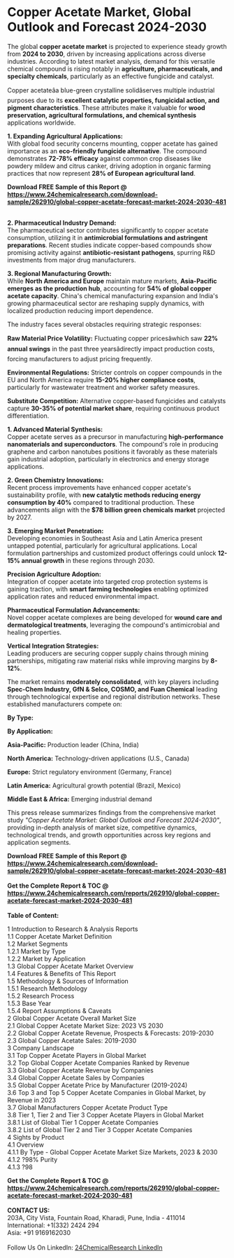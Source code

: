 <h1>Copper Acetate Market, Global Outlook and Forecast 2024-2030</h1><p>The global <strong>copper acetate market</strong> is projected to experience steady growth from <strong>2024 to 2030</strong>, driven by increasing applications across diverse industries. According to latest market analysis, demand for this versatile chemical compound is rising notably in <strong>agriculture, pharmaceuticals, and specialty chemicals</strong>, particularly as an effective fungicide and catalyst.</p><p>Copper acetateâa blue-green crystalline solidâserves multiple industrial purposes due to its <strong>excellent catalytic properties, fungicidal action, and pigment characteristics</strong>. These attributes make it valuable for <strong>wood preservation, agricultural formulations, and chemical synthesis</strong> applications worldwide.</p><p><strong>1. Expanding Agricultural Applications:</strong><br>
With global food security concerns mounting, copper acetate has gained importance as an <strong>eco-friendly fungicide alternative</strong>. The compound demonstrates <strong>72-78% efficacy</strong> against common crop diseases like powdery mildew and citrus canker, driving adoption in organic farming practices that now represent <strong>28% of European agricultural land</strong>.</p><div><b>Download FREE Sample of this Report @ 
            <a href="https://www.24chemicalresearch.com/download-sample/262910/global-copper-acetate-forecast-market-2024-2030-481">
            https://www.24chemicalresearch.com/download-sample/262910/global-copper-acetate-forecast-market-2024-2030-481</a></b></div><br><p><strong>2. Pharmaceutical Industry Demand:</strong><br>
The pharmaceutical sector contributes significantly to copper acetate consumption, utilizing it in <strong>antimicrobial formulations and astringent preparations</strong>. Recent studies indicate copper-based compounds show promising activity against <strong>antibiotic-resistant pathogens</strong>, spurring R&amp;D investments from major drug manufacturers.</p><p><strong>3. Regional Manufacturing Growth:</strong><br>
While <strong>North America and Europe</strong> maintain mature markets, <strong>Asia-Pacific emerges as the production hub</strong>, accounting for <strong>54% of global copper acetate capacity</strong>. China's chemical manufacturing expansion and India's growing pharmaceutical sector are reshaping supply dynamics, with localized production reducing import dependence.</p><p>The industry faces several obstacles requiring strategic responses:</p><p><strong>Raw Material Price Volatility:</strong> Fluctuating copper pricesâwhich saw <strong>22% annual swings</strong> in the past three yearsâdirectly impact production costs, forcing manufacturers to adjust pricing frequently.</p><p><strong>Environmental Regulations:</strong> Stricter controls on copper compounds in the EU and North America require <strong>15-20% higher compliance costs</strong>, particularly for wastewater treatment and worker safety measures.</p><p><strong>Substitute Competition:</strong> Alternative copper-based fungicides and catalysts capture <strong>30-35% of potential market share</strong>, requiring continuous product differentiation.</p><p><strong>1. Advanced Material Synthesis:</strong><br>
Copper acetate serves as a precursor in manufacturing <strong>high-performance nanomaterials and superconductors</strong>. The compound's role in producing graphene and carbon nanotubes positions it favorably as these materials gain industrial adoption, particularly in electronics and energy storage applications.</p><p><strong>2. Green Chemistry Innovations:</strong><br>
Recent process improvements have enhanced copper acetate's sustainability profile, with <strong>new catalytic methods reducing energy consumption by 40%</strong> compared to traditional production. These advancements align with the <strong>$78 billion green chemicals market</strong> projected by 2027.</p><p><strong>3. Emerging Market Penetration:</strong><br>
Developing economies in Southeast Asia and Latin America present untapped potential, particularly for agricultural applications. Local formulation partnerships and customized product offerings could unlock <strong>12-15% annual growth</strong> in these regions through 2030.</p><p><strong>Precision Agriculture Adoption:</strong><br>
	Integration of copper acetate into targeted crop protection systems is gaining traction, with <strong>smart farming technologies</strong> enabling optimized application rates and reduced environmental impact.</p><p><strong>Pharmaceutical Formulation Advancements:</strong><br>
	Novel copper acetate complexes are being developed for <strong>wound care and dermatological treatments</strong>, leveraging the compound's antimicrobial and healing properties.</p><p><strong>Vertical Integration Strategies:</strong><br>
	Leading producers are securing copper supply chains through mining partnerships, mitigating raw material risks while improving margins by <strong>8-12%</strong>.</p><p>The market remains <strong>moderately consolidated</strong>, with key players including <strong>Spec-Chem Industry, GfN &amp; Selco, COSMO, and Fuan Chemical</strong> leading through technological expertise and regional distribution networks. These established manufacturers compete on:</p><p><strong>By Type:</strong></p><p><strong>By Application:</strong></p><p><strong>Asia-Pacific:</strong> Production leader (China, India)</p><p><strong>North America:</strong> Technology-driven applications (U.S., Canada)</p><p><strong>Europe:</strong> Strict regulatory environment (Germany, France)</p><p><strong>Latin America:</strong> Agricultural growth potential (Brazil, Mexico)</p><p><strong>Middle East &amp; Africa:</strong> Emerging industrial demand</p><p>This press release summarizes findings from the comprehensive market study <em>"Copper Acetate Market: Global Outlook and Forecast 2024-2030"</em>, providing in-depth analysis of market size, competitive dynamics, technological trends, and growth opportunities across key regions and application segments.</p><div><b>Download FREE Sample of this Report @ 
            <a href="https://www.24chemicalresearch.com/download-sample/262910/global-copper-acetate-forecast-market-2024-2030-481">
            https://www.24chemicalresearch.com/download-sample/262910/global-copper-acetate-forecast-market-2024-2030-481</a></b></div><br><div><b>Get the Complete Report & TOC @ 
            <a href="https://www.24chemicalresearch.com/reports/262910/global-copper-acetate-forecast-market-2024-2030-481">
            https://www.24chemicalresearch.com/reports/262910/global-copper-acetate-forecast-market-2024-2030-481</a></b></div><br>
            <b>Table of Content:</b><p>1 Introduction to Research & Analysis Reports<br />
    1.1 Copper Acetate Market Definition<br />
    1.2 Market Segments<br />
        1.2.1 Market by Type<br />
        1.2.2 Market by Application<br />
    1.3 Global Copper Acetate Market Overview<br />
    1.4 Features & Benefits of This Report<br />
    1.5 Methodology & Sources of Information<br />
        1.5.1 Research Methodology<br />
        1.5.2 Research Process<br />
        1.5.3 Base Year<br />
        1.5.4 Report Assumptions & Caveats<br />
2 Global Copper Acetate Overall Market Size<br />
    2.1 Global Copper Acetate Market Size: 2023 VS 2030<br />
    2.2 Global Copper Acetate Revenue, Prospects & Forecasts: 2019-2030<br />
    2.3 Global Copper Acetate Sales: 2019-2030<br />
3 Company Landscape<br />
    3.1 Top Copper Acetate Players in Global Market<br />
    3.2 Top Global Copper Acetate Companies Ranked by Revenue<br />
    3.3 Global Copper Acetate Revenue by Companies<br />
    3.4 Global Copper Acetate Sales by Companies<br />
    3.5 Global Copper Acetate Price by Manufacturer (2019-2024)<br />
    3.6 Top 3 and Top 5 Copper Acetate Companies in Global Market, by Revenue in 2023<br />
    3.7 Global Manufacturers Copper Acetate Product Type<br />
    3.8 Tier 1, Tier 2 and Tier 3 Copper Acetate Players in Global Market<br />
        3.8.1 List of Global Tier 1 Copper Acetate Companies<br />
        3.8.2 List of Global Tier 2 and Tier 3 Copper Acetate Companies<br />
4 Sights by Product<br />
    4.1 Overview<br />
        4.1.1 By Type - Global Copper Acetate Market Size Markets, 2023 & 2030<br />
        4.1.2 ?98% Purity<br />
        4.1.3 ?98</p><div><b>Get the Complete Report & TOC @ 
            <a href="https://www.24chemicalresearch.com/reports/262910/global-copper-acetate-forecast-market-2024-2030-481">
            https://www.24chemicalresearch.com/reports/262910/global-copper-acetate-forecast-market-2024-2030-481</a></b></div><br><b>CONTACT US:</b><br>
            203A, City Vista, Fountain Road, Kharadi, Pune, India - 411014<br>
            International: +1(332) 2424 294<br>
            Asia: +91 9169162030 <br><br>
            Follow Us On LinkedIn: <a href="https://www.linkedin.com/company/24chemicalresearch/">24ChemicalResearch LinkedIn</a>